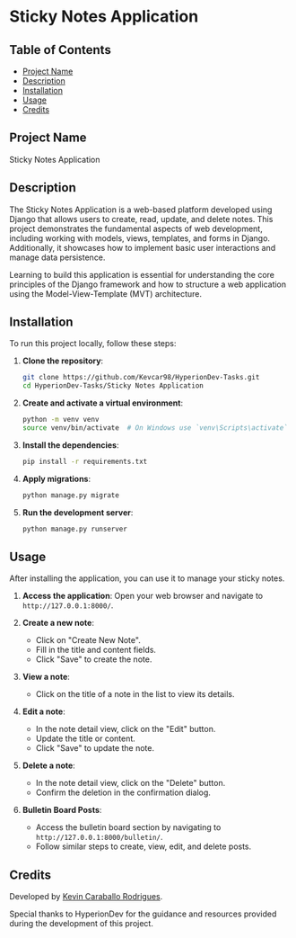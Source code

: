 # Sticky Notes Application

## Table of Contents
- [Project Name](#project-name)
- [Description](#description)
- [Installation](#installation)
- [Usage](#usage)
- [Credits](#credits)

## Project Name

Sticky Notes Application

## Description

The Sticky Notes Application is a web-based platform developed using Django that allows users to create, read, update, and delete notes. This project demonstrates the fundamental aspects of web development, including working with models, views, templates, and forms in Django. Additionally, it showcases how to implement basic user interactions and manage data persistence.

Learning to build this application is essential for understanding the core principles of the Django framework and how to structure a web application using the Model-View-Template (MVT) architecture.

## Installation

To run this project locally, follow these steps:

1. **Clone the repository**:
    ```bash
    git clone https://github.com/Kevcar98/HyperionDev-Tasks.git
    cd HyperionDev-Tasks/Sticky Notes Application
    ```

2. **Create and activate a virtual environment**:
    ```bash
    python -m venv venv
    source venv/bin/activate  # On Windows use `venv\Scripts\activate`
    ```

3. **Install the dependencies**:
    ```bash
    pip install -r requirements.txt
    ```

4. **Apply migrations**:
    ```bash
    python manage.py migrate
    ```

5. **Run the development server**:
    ```bash
    python manage.py runserver
    ```

## Usage

After installing the application, you can use it to manage your sticky notes.

1. **Access the application**:
    Open your web browser and navigate to `http://127.0.0.1:8000/`.

2. **Create a new note**:
    - Click on "Create New Note".
    - Fill in the title and content fields.
    - Click "Save" to create the note.

3. **View a note**:
    - Click on the title of a note in the list to view its details.

4. **Edit a note**:
    - In the note detail view, click on the "Edit" button.
    - Update the title or content.
    - Click "Save" to update the note.

5. **Delete a note**:
    - In the note detail view, click on the "Delete" button.
    - Confirm the deletion in the confirmation dialog.

6. **Bulletin Board Posts**:
    - Access the bulletin board section by navigating to `http://127.0.0.1:8000/bulletin/`.
    - Follow similar steps to create, view, edit, and delete posts.

## Credits

Developed by [Kevin Caraballo Rodrigues](https://github.com/Kevcar98).

Special thanks to HyperionDev for the guidance and resources provided during the development of this project.
